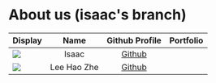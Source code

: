 # About us (isaac's branch)

Display | Name  | Github Profile | Portfolio 
--------|:-----:|:--------------:|:---------:
![](https://via.placeholder.com/100.png?text=Photo) | Isaac | [Github](https://github.com/isaacsaw25)
![](https://picsum.photos/seed/picsum/200/300) | Lee Hao Zhe | [Github](https://github.com/ehz0ah)

